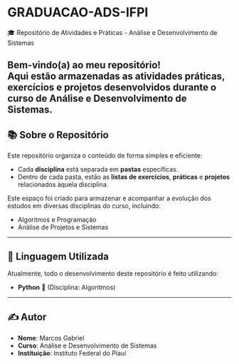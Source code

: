 # GRADUACAO-ADS-IFPI
🎓 Repositório de Atividades e Práticas - Análise e Desenvolvimento de Sistemas

Bem-vindo(a) ao meu repositório!  
Aqui estão armazenadas as atividades práticas, exercícios e projetos desenvolvidos durante o curso de **Análise e Desenvolvimento de Sistemas**.
---

## 📚 Sobre o Repositório

Este repositório organiza o conteúdo de forma simples e eficiente:  
- Cada **disciplina** está separada em **pastas** específicas.
- Dentro de cada pasta, estão as **listas de exercícios**, **práticas** e **projetos** relacionados àquela disciplina.

Este espaço foi criado para armazenar e acompanhar a evolução dos estudos em diversas disciplinas do curso, incluindo:

- Algoritmos e Programação
- Análise de Projetos e Sistemas

---

## 🐍 Linguagem Utilizada

Atualmente, todo o desenvolvimento deste repositório é feito utilizando:

- **Python** 🐍 (Disciplina: Algoritmos)

---

## ✍️ Autor

- **Nome**: Marcos Gabriel
- **Curso**: Análise e Desenvolvimento de Sistemas
- **Instituição**: Instituto Federal do Piauí

